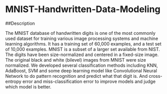 # MNIST-Handwritten-Data-Modeling

##Description 

The MNIST database of handwritten digits is one of the most commonly used dataset for training various image processing systems and machine learning algorithms. It has a training set of 60,000 examples, and a test set of 10,000 examples. MNIST is a subset of a larger set available from NIST. The digits have been size-normalized and centered in a fixed-size image. The original black and white (bilevel) images from MNIST were size normalized. We developed several classification methods including KNN, AdaBoost, SVM and some deep learning model like Convolutional Neural Network to do pattern recognition and predict what that digit is. And cross-entropy error and miss-classification error to improve models and judge which model is better.
